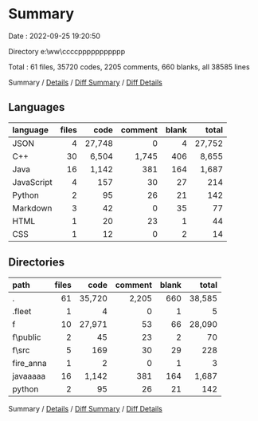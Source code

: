 # Summary

Date : 2022-09-25 19:20:50

Directory e:\\ww\\ccccppppppppppp

Total : 61 files,  35720 codes, 2205 comments, 660 blanks, all 38585 lines

Summary / [Details](details.md) / [Diff Summary](diff.md) / [Diff Details](diff-details.md)

## Languages
| language | files | code | comment | blank | total |
| :--- | ---: | ---: | ---: | ---: | ---: |
| JSON | 4 | 27,748 | 0 | 4 | 27,752 |
| C++ | 30 | 6,504 | 1,745 | 406 | 8,655 |
| Java | 16 | 1,142 | 381 | 164 | 1,687 |
| JavaScript | 4 | 157 | 30 | 27 | 214 |
| Python | 2 | 95 | 26 | 21 | 142 |
| Markdown | 3 | 42 | 0 | 35 | 77 |
| HTML | 1 | 20 | 23 | 1 | 44 |
| CSS | 1 | 12 | 0 | 2 | 14 |

## Directories
| path | files | code | comment | blank | total |
| :--- | ---: | ---: | ---: | ---: | ---: |
| . | 61 | 35,720 | 2,205 | 660 | 38,585 |
| .fleet | 1 | 4 | 0 | 1 | 5 |
| f | 10 | 27,971 | 53 | 66 | 28,090 |
| f\\public | 2 | 45 | 23 | 2 | 70 |
| f\\src | 5 | 169 | 30 | 29 | 228 |
| fire_anna | 1 | 2 | 0 | 1 | 3 |
| javaaaaa | 16 | 1,142 | 381 | 164 | 1,687 |
| python | 2 | 95 | 26 | 21 | 142 |

Summary / [Details](details.md) / [Diff Summary](diff.md) / [Diff Details](diff-details.md)